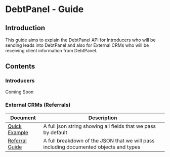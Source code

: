 # DebtPanel - Guide

## Introduction

This guide aims to explain the DebtPanel API for Introducers who will be
sending leads into DebtPanel and also for External CRMs who will be receiving
client information from DebtPanel.

## Contents

### Introducers

Coming Soon

### External CRMs (Referrals)

Document | Description
-------- | -----------
[Quick Example](referrals/example.json) | A full json string showing all fields that we pass by default
[Referral Guide](referrals/readme.md) | A full breakdown of the JSON that we will pass including documented objects and types
